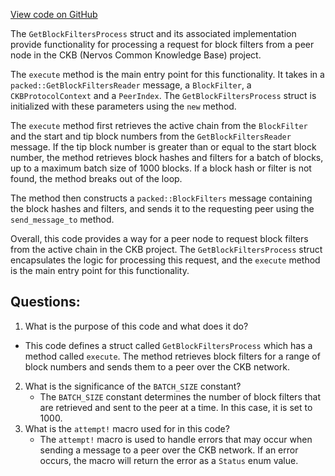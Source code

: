 [View code on GitHub](https://github.com/nervosnetwork/ckb/sync/src/filter/get_block_filters_process.rs)

The `GetBlockFiltersProcess` struct and its associated implementation provide functionality for processing a request for block filters from a peer node in the CKB (Nervos Common Knowledge Base) project. 

The `execute` method is the main entry point for this functionality. It takes in a `packed::GetBlockFiltersReader` message, a `BlockFilter`, a `CKBProtocolContext` and a `PeerIndex`. The `GetBlockFiltersProcess` struct is initialized with these parameters using the `new` method. 

The `execute` method first retrieves the active chain from the `BlockFilter` and the start and tip block numbers from the `GetBlockFiltersReader` message. If the tip block number is greater than or equal to the start block number, the method retrieves block hashes and filters for a batch of blocks, up to a maximum batch size of 1000 blocks. If a block hash or filter is not found, the method breaks out of the loop. 

The method then constructs a `packed::BlockFilters` message containing the block hashes and filters, and sends it to the requesting peer using the `send_message_to` method. 

Overall, this code provides a way for a peer node to request block filters from the active chain in the CKB project. The `GetBlockFiltersProcess` struct encapsulates the logic for processing this request, and the `execute` method is the main entry point for this functionality.
## Questions: 
 1. What is the purpose of this code and what does it do?
   - This code defines a struct called `GetBlockFiltersProcess` which has a method called `execute`. The method retrieves block filters for a range of block numbers and sends them to a peer over the CKB network.
2. What is the significance of the `BATCH_SIZE` constant?
   - The `BATCH_SIZE` constant determines the number of block filters that are retrieved and sent to the peer at a time. In this case, it is set to 1000.
3. What is the `attempt!` macro used for in this code?
   - The `attempt!` macro is used to handle errors that may occur when sending a message to a peer over the CKB network. If an error occurs, the macro will return the error as a `Status` enum value.